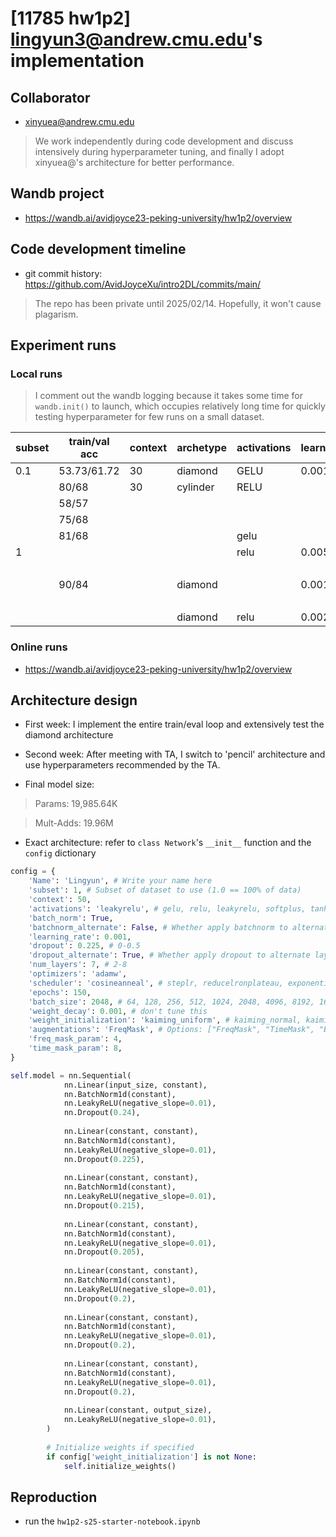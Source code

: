 

# [11785 hw1p2] lingyun3@andrew.cmu.edu's implementation 

## Collaborator
- xinyuea@andrew.cmu.edu

> We work independently during code development and discuss intensively during hyperparameter tuning, and finally I adopt xinyuea@'s architecture for better performance.

## Wandb project
- https://wandb.ai/avidjoyce23-peking-university/hw1p2/overview

## Code development timeline
- git commit history: https://github.com/AvidJoyceXu/intro2DL/commits/main/

> The repo has been private until 2025/02/14. Hopefully, it won't cause plagarism.

## Experiment runs
### Local runs
> I comment out the wandb logging because it takes some time for `wandb.init()` to launch, which occupies relatively long time for quickly testing hyperparameter for few runs on a small dataset.

| subset | train/val acc | context | archetype | activations | learning_rate | dropout | ~alternate | num_layers | optimizer | scheduler        | batch_size | weight_decay | weight_initialization |
| ------ | ------------- | ------- | --------- | ----------- | ------------- | ------- | ---------- | ---------- | --------- | ---------------- | ---------- | ------------ | --------------------- |
| 0.1    | 53.73/61.72   | 30      | diamond   | GELU        | 0.001         | 0.25    | False      | 8          | SGD       | ReduceLR         | 2048       |              | None                  |
|        | 80/68         | 30      | cylinder  | RELU        |               | 0       |            | 4          | Adam      | ReduceLRonPlateu | 2048       | 0            |                       |
|        | 58/57         |         |           |             |               |         |            |            |           |                  |            | 0.005        |                       |
|        | 75/68         |         |           |             |               |         |            |            |           |                  |            | 0.001        |                       |
|        | 81/68         |         |           | gelu        |               |         |            |            |           |                  |            |              |                       |
| 1      |               |         |           | relu        | 0.005         | 0.1     | True       |            |           |                  |            | 0.002        |                       |
|        |               |         |           |             |               |         |            |            |           |                  |            |              | kaiming_normal        |
|        | 90/84         |         | diamond   |             | 0.001         | 0.05    |            |            |           |                  |            | 0.001        |                       |
|        |               |         |           |             |               | 0.2     |            |            |           |                  |            | 0.002        |                       |
|        |               |         | diamond   | relu        | 0.002         | 0.15    | True       |            |           |                  | 2048       |              | kaiming_normal        |

### Online runs
- https://wandb.ai/avidjoyce23-peking-university/hw1p2/overview

## Architecture design
- First week: I implement the entire train/eval loop and extensively test the diamond architecture

- Second week: After meeting with TA, I switch to 'pencil' architecture and use hyperparameters recommended by the TA.

- Final model size: 
> Params:    19,985.64K

> Mult-Adds: 19.96M

- Exact architecture: refer to `class Network`'s `__init__` function and the `config` dictionary

```Python
config = {
    'Name': 'Lingyun', # Write your name here
    'subset': 1, # Subset of dataset to use (1.0 == 100% of data)
    'context': 50,
    'activations': 'leakyrelu', # gelu, relu, leakyrelu, softplus, tanh, sigmoid
    'batch_norm': True, 
    'batchnorm_alternate': False, # Whether apply batchnorm to alternate layers
    'learning_rate': 0.001,
    'dropout': 0.225, # 0-0.5
    'dropout_alternate': True, # Whether apply dropout to alternate layers
    'num_layers': 7, # 2-8
    'optimizers': 'adamw',
    'scheduler': 'cosineanneal', # steplr, reducelronplateau, exponential, cosineanneal
    'epochs': 150,
    'batch_size': 2048, # 64, 128, 256, 512, 1024, 2048, 4096, 8192, 16384, 32768
    'weight_decay': 0.001, # don't tune this
    'weight_initialization': 'kaiming_uniform', # kaiming_normal, kaiming_uniform, uniform, xavier_normal or xavier_uniform
    'augmentations': 'FreqMask', # Options: ["FreqMask", "TimeMask", "Both", null]
    'freq_mask_param': 4,
    'time_mask_param': 8,
}
```

```Python
self.model = nn.Sequential(
            nn.Linear(input_size, constant),
            nn.BatchNorm1d(constant),
            nn.LeakyReLU(negative_slope=0.01),
            nn.Dropout(0.24),
            
            nn.Linear(constant, constant),
            nn.BatchNorm1d(constant),
            nn.LeakyReLU(negative_slope=0.01),
            nn.Dropout(0.225),
            
            nn.Linear(constant, constant),
            nn.BatchNorm1d(constant),
            nn.LeakyReLU(negative_slope=0.01),
            nn.Dropout(0.215),
            
            nn.Linear(constant, constant),
            nn.BatchNorm1d(constant),
            nn.LeakyReLU(negative_slope=0.01),
            nn.Dropout(0.205),
            
            nn.Linear(constant, constant),
            nn.BatchNorm1d(constant),
            nn.LeakyReLU(negative_slope=0.01),
            nn.Dropout(0.2),
            
            nn.Linear(constant, constant),
            nn.BatchNorm1d(constant),
            nn.LeakyReLU(negative_slope=0.01),
            nn.Dropout(0.2),
            
            nn.Linear(constant, constant),
            nn.BatchNorm1d(constant),
            nn.LeakyReLU(negative_slope=0.01),
            nn.Dropout(0.2),
            
            nn.Linear(constant, output_size),
            nn.LeakyReLU(negative_slope=0.01),
        )
        
        # Initialize weights if specified
        if config['weight_initialization'] is not None:
            self.initialize_weights()
```

## Reproduction
- run the `hw1p2-s25-starter-notebook.ipynb`